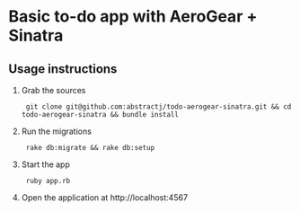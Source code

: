 # Basic to-do app with AeroGear + Sinatra

## Usage instructions

1. Grab the sources

        git clone git@github.com:abstractj/todo-aerogear-sinatra.git && cd todo-aerogear-sinatra && bundle install
        
2. Run the migrations
        
        rake db:migrate && rake db:setup
        
3. Start the app

        ruby app.rb
        
4. Open the application at http://localhost:4567


